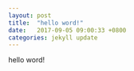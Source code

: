 ```yaml
---
layout: post
title:  "hello word!"
date:   2017-09-05 09:00:33 +0800
categories: jekyll update
---
```


hello word!